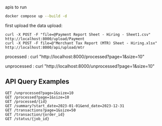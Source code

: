 apis
to run

```bash
docker compose up --build -d
```

first upload the data
upload:
```
curl -X POST -F "file=@Payment Report Sheet - Hiring - Sheet1.csv" http://localhost:8000/upload/Payment
curl -X POST -F file=@"Merchant Tax Report (MTR) Sheet - Hiring.xlsx" http://localhost:8000/api/upload/mtr
```

processed : curl "http://localhost:8000/processed?page=1&size=10"

unprocessed : curl "http://localhost:8000/unprocessed?page=1&size=10"

## API Query Examples
```
GET /unprocessed?page=1&size=10
GET /processed?page=1&size=10
GET /processed/{id}
GET /summary?start_date=2023-01-01&end_date=2023-12-31
GET /transactions?page=1&size=50
GET /transaction/{order_id}
GET /status/{job_id}

```
